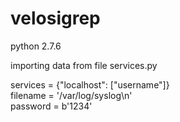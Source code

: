 # velosigrep

python 2.7.6

importing data from file services.py

services = {"localhost": ["username"]}                  
filename = '/var/log/syslog\n'                          
password = b'1234'                                       

